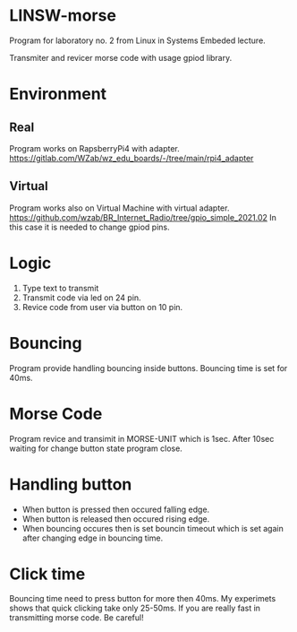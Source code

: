 # LINSW-morse
Program for laboratory no. 2 from Linux in Systems Embeded lecture.

Transmiter and revicer morse code with usage gpiod library.

# Environment
## Real
Program works on RapsberryPi4 with adapter.
https://gitlab.com/WZab/wz_edu_boards/-/tree/main/rpi4_adapter

## Virtual
Program works also on Virtual Machine with virtual adapter.
https://github.com/wzab/BR_Internet_Radio/tree/gpio_simple_2021.02
In this case it is needed to change gpiod pins.

# Logic
1. Type text to transmit
2. Transmit code via led on 24 pin.
3. Revice code from user via button on 10 pin.

# Bouncing
Program provide handling bouncing inside buttons. Bouncing time is set for 40ms.

# Morse Code
Program revice and transimit in MORSE-UNIT which is 1sec.
After 10sec waiting for change button state program close.

# Handling button
- When button is pressed then occured falling edge.
- When button is released then occured rising edge.
- When bouncing occures then is set bouncin timeout which is set again after changing edge in bouncing time.

# Click time
Bouncing time need to press button for more then 40ms. My experimets shows that quick clicking take only 25-50ms.
If you are really fast in transmitting morse code. Be careful!
